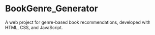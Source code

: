 # BookGenre_Generator
A web project for genre-based book recommendations, developed with HTML, CSS, and JavaScript.
